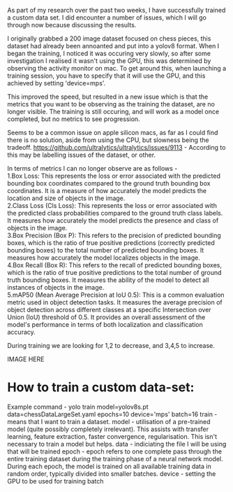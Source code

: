 As part of my research over the past two weeks, I have successfully trained a custom data set. I did encounter a number of issues, which I will go through now because discussing the results.

I originally grabbed a 200 image dataset focused on chess pieces, this dataset had already been annoanted and put into a yolov8 format. When I began the training, I noticed it was occuring very slowly, so after some investigation I realised it wasn't using the GPU, this was determined by observing the activity monitor on mac. To get around this, when launching a training session, you have to specify that it will use the GPU, and this achieved by setting 'device=mps'.

This improved the speed, but resulted in a new issue which is that the metrics that you want to be observing as the training the dataset, are no longer visible. The training is still occuring, and will work as a model once completed, but no metrics to see progression.

Seems to be a common issue on apple silicon macs, as far as I could find there is no solution, aside from using the CPU, but slowness being the tradeoff. https://github.com/ultralytics/ultralytics/issues/9113 - According to this may be labelling issues of the dataset, or other.

In terms of metrics I can no longer observe are as follows -  
1.Box Loss: This represents the loss or error associated with the predicted bounding box coordinates compared to the ground truth bounding box coordinates. It is a measure of how accurately the model predicts the location and size of objects in the image.  
2.Class Loss (Cls Loss): This represents the loss or error associated with the predicted class probabilities compared to the ground truth class labels. It measures how accurately the model predicts the presence and class of objects in the image.  
3.Box Precision (Box P): This refers to the precision of predicted bounding boxes, which is the ratio of true positive predictions (correctly predicted bounding boxes) to the total number of predicted bounding boxes. It measures how accurately the model localizes objects in the image.  
4.Box Recall (Box R): This refers to the recall of predicted bounding boxes, which is the ratio of true positive predictions to the total number of ground truth bounding boxes. It measures the ability of the model to detect all instances of objects in the image.  
5.mAP50 (Mean Average Precision at IoU 0.5): This is a common evaluation metric used in object detection tasks. It measures the average precision of object detection across different classes at a specific Intersection over Union (IoU) threshold of 0.5. It provides an overall assessment of the model's performance in terms of both localization and classification accuracy.  

During training we are looking for 1,2 to decrease, and 3,4,5 to increase.  


IMAGE HERE


# How to train a custom data-set:
Example command - yolo train model=yolov8s.pt data=chessDataLargeSet.yaml epochs=10 device='mps' batch=16
train - means that I want to train a dataset.
model - utilisation of a pre-trained model (quite possibly completely irrelevant). This assists with transfer learning, feature extraction, faster convergence, regularisation. This isn't necessary to train a model but helps.
data - indiciating the file I will be using that will be trained
epoch - epoch refers to one complete pass through the entire training dataset during the training phase of a neural network model. During each epoch, the model is trained on all available training data in random order, typically divided into smaller batches. 
device - setting the GPU to be used for training
batch
